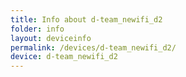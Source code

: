 ```yaml
---
title: Info about d-team_newifi_d2
folder: info
layout: deviceinfo
permalink: /devices/d-team_newifi_d2/
device: d-team_newifi_d2
---
```

